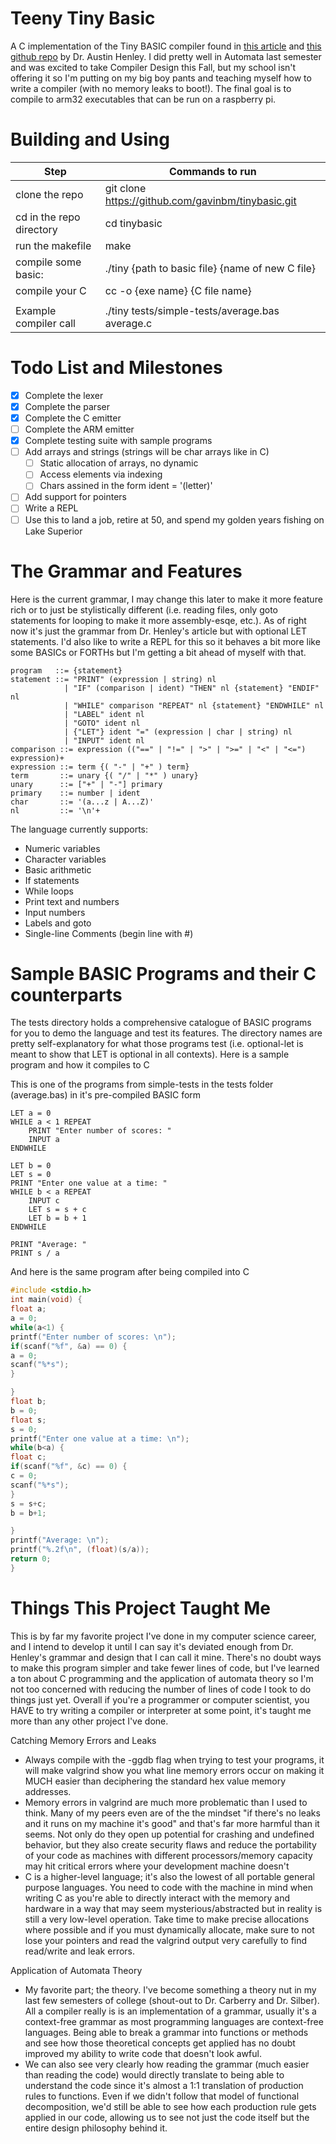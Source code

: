 # Teeny Tiny Basic
A C implementation of the Tiny BASIC compiler found in [this article](http://web.eecs.utk.edu/~azh/blog/teenytinycompiler1.html) and [this github repo](https://github.com/AZHenley/teenytinycompiler) by Dr. Austin Henley. I did pretty well in Automata last semester and was excited to take Compiler Design this Fall, but my
school isn't offering it so I'm putting on my big boy pants and teaching myself how to write a compiler (with no memory leaks to boot!). The final goal is to compile to arm32 executables that can be run on a raspberry pi.

# Building and Using
|          Step            |                  Commands to run                           |
|--------------------------|------------------------------------------------------------|
| clone the repo           | git clone https://github.com/gavinbm/tinybasic.git         |
| cd in the repo directory | cd tinybasic                                               |
| run the makefile         | make                                                       |
| compile some basic:      | ./tiny {path to basic file} {name of new C file}           |
| compile your C           | cc -o {exe name} {C file name}                             |
|                          |                                                            |
| Example compiler call    |./tiny tests/simple-tests/average.bas average.c             |

# Todo List and Milestones
- [x] Complete the lexer
- [x] Complete the parser
- [x] Complete the C emitter
- [ ] Complete the ARM emitter
- [x] Complete testing suite with sample programs
- [ ] Add arrays and strings (strings will be char arrays like in C)
  - [ ] Static allocation of arrays, no dynamic
  - [ ] Access elements via indexing
  - [ ] Chars assined in the form ident = '(letter)' 
- [ ] Add support for pointers 
- [ ] Write a REPL
- [ ] Use this to land a job, retire at 50, and spend my golden years fishing on Lake Superior

# The Grammar and Features
Here is the current grammar, I may change this later to make it more feature rich or to just be stylistically different (i.e. reading files, only goto statements for looping to make it more assembly-esqe, etc.). As of right now it's just the grammar from Dr. Henley's article but with optional LET statements. I'd also like to write a REPL for this so it behaves a bit more like some BASICs or FORTHs but I'm getting a bit ahead of myself with that.

```
program   ::= {statement}
statement ::= "PRINT" (expression | string) nl
            | "IF" (comparison | ident) "THEN" nl {statement} "ENDIF" nl
            | "WHILE" comparison "REPEAT" nl {statement} "ENDWHILE" nl
            | "LABEL" ident nl
            | "GOTO" ident nl
            | {"LET"} ident "=" (expression | char | string) nl
            | "INPUT" ident nl
comparison ::= expression (("==" | "!=" | ">" | ">=" | "<" | "<=") expression)+
expression ::= term {( "-" | "+" ) term}
term       ::= unary {( "/" | "*" ) unary}
unary      ::= ["+" | "-"] primary
primary    ::= number | ident
char       ::= '(a...z | A...Z)'
nl         ::= '\n'+
```

The language currently supports:
- Numeric variables
- Character variables
- Basic arithmetic
- If statements
- While loops
- Print text and numbers
- Input numbers
- Labels and goto
- Single-line Comments (begin line with #)

# Sample BASIC Programs and their C counterparts
The tests directory holds a comprehensive catalogue of BASIC programs for you to demo the language and test its features.
The directory names are pretty self-explanatory for what those programs test (i.e. optional-let is meant to show that LET is
optional in all contexts). Here is a sample program and how it compiles to C

This is one of the programs from simple-tests in the tests folder (average.bas) in it's pre-compiled BASIC form
```BASIC
LET a = 0
WHILE a < 1 REPEAT
    PRINT "Enter number of scores: "
    INPUT a
ENDWHILE

LET b = 0
LET s = 0
PRINT "Enter one value at a time: "
WHILE b < a REPEAT
    INPUT c
    LET s = s + c
    LET b = b + 1
ENDWHILE

PRINT "Average: "
PRINT s / a
```
And here is the same program after being compiled into C
```C
#include <stdio.h>
int main(void) {
float a;
a = 0;
while(a<1) {
printf("Enter number of scores: \n");
if(scanf("%f", &a) == 0) {
a = 0;
scanf("%*s");
}

}
float b;
b = 0;
float s;
s = 0;
printf("Enter one value at a time: \n");
while(b<a) {
float c;
if(scanf("%f", &c) == 0) {
c = 0;
scanf("%*s");
}
s = s+c;
b = b+1;

}
printf("Average: \n");
printf("%.2f\n", (float)(s/a));
return 0;
}
```

# Things This Project Taught Me
This is by far my favorite project I've done in my computer science career, and I intend to develop it until I can say
it's deviated enough from Dr. Henley's grammar and design that I can call it mine. There's no doubt ways to make this program
simpler and take fewer lines of code, but I've learned a ton about C programming and the application of automata theory
so I'm not too concerned with reducing the number of lines of code I took to do things just yet. Overall if you're a 
programmer or computer scientist, you HAVE to try writing a compiler or interpreter at some point, it's taught me more than
any other project I've done.

Catching Memory Errors and Leaks
 - Always compile with the -ggdb flag when trying to test your programs, it will make valgrind show you what line
   memory errors occur on making it MUCH easier than deciphering the standard hex value memory addresses.
 - Memory errors in valgrind are much more problematic than I used to think. Many of my peers even are of the
   the mindset "if there's no leaks and it runs on my machine it's good" and that's far more harmful than it seems.
   Not only do they open up potential for crashing and undefined behavior, but they also create security flaws and
   reduce the portability of your code as machines with different processors/memory capacity may hit critical errors
   where your development machine doesn't
 - C is a higher-level language; it's also the lowest of all portable general purpose languages. You need to code with
   the machine in mind when writing C as you're able to directly interact with the memory and hardware in a way that
   may seem mysterious/abstracted but in reality is still a very low-level operation. Take time to make precise allocations
   where possible and if you must dynamically allocate, make sure to not lose your pointers and read the valgrind output
   very carefully to find read/write and leak errors.

Application of Automata Theory
 - My favorite part; the theory. I've become something a theory nut in my last few semesters of college (shout-out to Dr. Carberry 
   and Dr. Silber). All a compiler really is is an implementation of a grammar, usually it's a context-free grammar as most programming
   languages are context-free languages. Being able to break a grammar into functions or methods and see how those theoretical concepts
   get applied has no doubt improved my ability to write code that doesn't look awful.
 - We can also see very clearly how reading the grammar (much easier than reading the code) would directly translate to being able to
   understand the code since it's almost a 1:1 translation of production rules to functions. Even if we didn't follow that model of
   functional decomposition, we'd still be able to see how each production rule gets applied in our code, allowing us to see not just
   the code itself but the entire design philosophy behind it.

